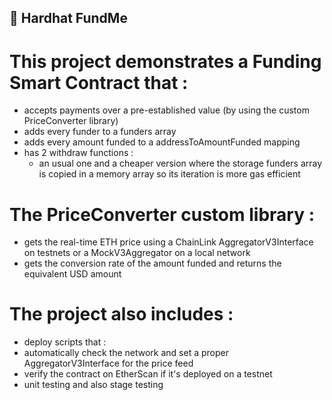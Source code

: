  ## 🤖 Hardhat FundMe

# This project demonstrates a Funding Smart Contract that :
  - accepts payments over a pre-established value (by using the custom PriceConverter library)
  - adds every funder to a funders array
  - adds every amount funded to a addressToAmountFunded mapping
  - has 2 withdraw functions :
    - an usual one and a cheaper version where the storage funders array is copied in a memory array so its iteration is more gas efficient
    
# The PriceConverter custom library :
 - gets the real-time ETH price using a ChainLink AggregatorV3Interface on testnets or a MockV3Aggregator on a local network
 - gets the conversion rate of the amount funded and returns the equivalent USD amount

# The project also includes :
- deploy scripts that :
 -  automatically check the network and set a proper AggregatorV3Interface for the price feed
 -  verify the contract on EtherScan if it's deployed on a testnet
- unit testing and also stage testing
